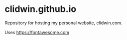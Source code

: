 clidwin.github.io
=================

Repository for hosting my personal website, clidwin.com.

Uses https://fontawesome.com
